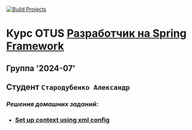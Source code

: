 [![Build Projects](https://github.com/av-starodub/2024-07-otus-spring-Starodubenko/actions/workflows/build.yml/badge.svg)](https://github.com/av-starodub/2024-07-otus-spring-Starodubenko/actions/workflows/build.yml)
# Курс OTUS [Разработчик на Spring Framework](https://otus.ru/lessons/javaspring/)
## Группа '2024-07' <br></br>Cтудент `Стародубенко Александр`
### _Решения домашних заданий:_
* ### [Set up context using xml config](https://github.com/av-starodub/2024-07-otus-spring-Starodubenko/pull/1/files)